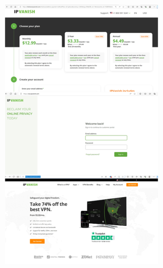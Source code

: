 ![08-Signup-Portal.jpg](Screenshots/08-Signup-Portal.jpg)
![09-Account-Portal.jpg](Screenshots/09-Account-Portal.jpg)
![10-Frontend.jpg](Screenshots/10-Frontend.jpg)